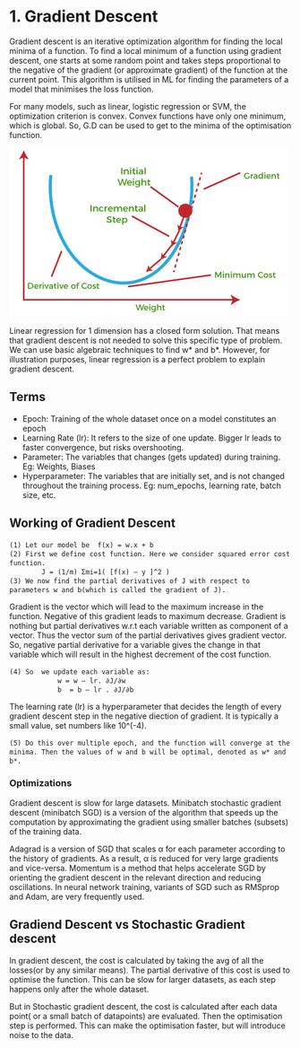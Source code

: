 # 1. Gradient Descent 
Gradient descent is an iterative optimization algorithm for finding the local minima of a function. To find a local minimum of a function using gradient descent, one starts at some random point and takes steps proportional to the negative of the gradient (or approximate gradient) of the function at the current point. This algorithm is utilised in ML for finding the parameters of a model that minimises the loss function.

For many models, such as linear, logistic regression or SVM, the optimization criterion is convex. Convex functions have only one minimum, which is global. So, G.D can be used to get to the minima of the optimisation function. 

![Alt text](image.png)

Linear regression for 1 dimension has a closed form solution. That means that gradient descent is not needed to solve this specific type of problem. We can use basic algebraic techniques to find w* and b*. However, for illustration purposes, linear regression is a perfect problem to explain gradient descent.

## Terms
- Epoch: Training of the whole dataset once on a model constitutes an epoch
- Learning Rate (lr): It refers to the size of one update. Bigger lr leads to faster convergence, but risks overshooting.
- Parameter: The variables that changes (gets updated) during training. Eg: Weights, Biases
- Hyperparameter: The variables that are initially set, and is not changed throughout the training process. Eg: num_epochs, learning rate, batch size, etc.

## Working of Gradient Descent
    (1) Let our model be  f(x) = w.x + b
    (2) First we define cost function. Here we consider squared error cost function.
            J = (1/m) Σmi=1( [f(x) – y ]^2 )
    (3) We now find the partial derivatives of J with respect to parameters w and b(which is called the gradient of J). 
 Gradient is the vector which will lead to the maximum increase in the function. Negative of this gradient leads to maximum decrease. Gradient is nothing but partial derivatives w.r.t each variable written as component of a vector. Thus the vector sum of the partial derivatives gives gradient vector. So, negative partial derivative for a variable gives the change in that variable which will result in the highest decrement of the cost function.

    (4) So  we update each variable as:
                w = w – lr. ∂J/∂w
                b  = b – lr . ∂J/∂b
The learning rate (lr) is a hyperparameter that decides the length of every gradient descent step in the negative diection of gradient. It is typically a small value, set numbers like 10^(-4).

    (5) Do this over multiple epoch, and the function will converge at the minima. Then the values of w and b will be optimal, denoted as w* and b*.

### Optimizations
Gradient descent is slow for large datasets. Minibatch stochastic gradient descent (minibatch SGD) is a version of the algorithm that speeds up the computation by approximating the gradient using smaller batches (subsets) of the training data. 

Adagrad is a version of SGD that scales α for each parameter according to the history of gradients. As a result, α is reduced for very large gradients and vice-versa. Momentum is a method that helps accelerate SGD by orienting the gradient descent in the relevant direction and reducing oscillations. In neural network training, variants of SGD such as RMSprop and Adam, are very frequently used.

## Gradiend Descent vs Stochastic Gradient descent

In gradient descent, the cost is calculated by taking the avg of all the losses(or by any similar means). The partial derivative of this cost is used to optimise the function. This can be slow for larger datasets, as each step happens only after the whole dataset. 

But in Stochastic gradient descent, the cost is calculated after each data point( or a small batch of datapoints) are evaluated. Then the optimisation step is performed. This can make the optimisation faster, but will introduce noise to the data. 
